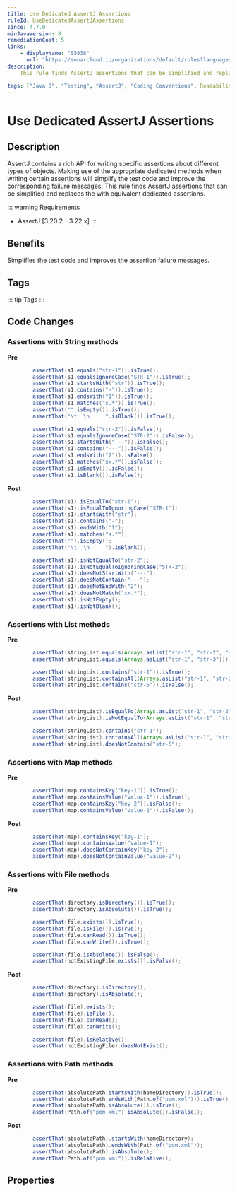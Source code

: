 ```yaml
---
title: Use Dedicated AssertJ Assertions
ruleId: UseDedicatedAssertJAssertions
since: 4.7.0
minJavaVersion: 8
remediationCost: 5
links:
    - displayName: "S5838"
      url: "https://sonarcloud.io/organizations/default/rules?languages=java&open=java%3AS5838&q=S5838"
description:
    This rule finds AssertJ assertions that can be simplified and replaces the with equivalent dedicated assertions.

tags: ["Java 8", "Testing", "AssertJ", "Coding Conventions", Readability]
---
```


# Use Dedicated AssertJ Assertions

## Description

AssertJ contains a rich API for writing specific assertions about different types of objects. 
Making use of the appropriate dedicated methods when writing certain assertions will simplify the test code and improve the corresponding failure messages. 
This rule finds AssertJ assertions that can be simplified and replaces the with equivalent dedicated assertions.  

::: warning Requirements
* AssertJ [3.20.2 - 3.22.x]
:::

## Benefits

Simplifies the test code and improves the assertion failure messages.

## Tags

::: tip Tags
<TagLinks />
:::

## Code Changes

### Assertions with String methods

__Pre__
```java
		assertThat(s1.equals("str-1")).isTrue();
		assertThat(s1.equalsIgnoreCase("STR-1")).isTrue();
		assertThat(s1.startsWith("str")).isTrue();
		assertThat(s1.contains("-")).isTrue();
		assertThat(s1.endsWith("1")).isTrue();
		assertThat(s1.matches("s.*")).isTrue();
		assertThat("".isEmpty()).isTrue();
		assertThat("\t  \n     ".isBlank()).isTrue();

		assertThat(s1.equals("str-2")).isFalse();
		assertThat(s1.equalsIgnoreCase("STR-2")).isFalse();
		assertThat(s1.startsWith("---")).isFalse();
		assertThat(s1.contains("---")).isFalse();
		assertThat(s1.endsWith("2")).isFalse();
		assertThat(s1.matches("xx.*")).isFalse();
		assertThat(s1.isEmpty()).isFalse();
		assertThat(s1.isBlank()).isFalse();
```

__Post__
```java
		assertThat(s1).isEqualTo("str-1");
		assertThat(s1).isEqualToIgnoringCase("STR-1");
		assertThat(s1).startsWith("str");
		assertThat(s1).contains("-");
		assertThat(s1).endsWith("1");
		assertThat(s1).matches("s.*");
		assertThat("").isEmpty();
		assertThat("\t  \n     ").isBlank();

		assertThat(s1).isNotEqualTo("str-2");
		assertThat(s1).isNotEqualToIgnoringCase("STR-2");
		assertThat(s1).doesNotStartWith("---");
		assertThat(s1).doesNotContain("---");
		assertThat(s1).doesNotEndWith("2");
		assertThat(s1).doesNotMatch("xx.*");
		assertThat(s1).isNotEmpty();
		assertThat(s1).isNotBlank();
```

### Assertions with List methods

__Pre__
```java
		assertThat(stringList.equals(Arrays.asList("str-1", "str-2", "str-3"))).isTrue();
		assertThat(stringList.equals(Arrays.asList("str-1", "str-3"))).isFalse();

		assertThat(stringList.contains("str-1")).isTrue();
		assertThat(stringList.containsAll(Arrays.asList("str-1", "str-2"))).isTrue();
		assertThat(stringList.contains("str-5")).isFalse();
```

__Post__
```java
		assertThat(stringList).isEqualTo(Arrays.asList("str-1", "str-2", "str-3"));
		assertThat(stringList).isNotEqualTo(Arrays.asList("str-1", "str-3"));

		assertThat(stringList).contains("str-1");
		assertThat(stringList).containsAll(Arrays.asList("str-1", "str-2"));
		assertThat(stringList).doesNotContain("str-5");
```

### Assertions with Map methods

__Pre__
```java
		assertThat(map.containsKey("key-1")).isTrue();
		assertThat(map.containsValue("value-1")).isTrue();
		assertThat(map.containsKey("key-2")).isFalse();
		assertThat(map.containsValue("value-2")).isFalse();
```

__Post__
```java
		assertThat(map).containsKey("key-1");
		assertThat(map).containsValue("value-1");
		assertThat(map).doesNotContainKey("key-2");
		assertThat(map).doesNotContainValue("value-2");
```


### Assertions with File methods

__Pre__
```java
		assertThat(directory.isDirectory()).isTrue();
		assertThat(directory.isAbsolute()).isTrue();

		assertThat(file.exists()).isTrue();
		assertThat(file.isFile()).isTrue();
		assertThat(file.canRead()).isTrue();
		assertThat(file.canWrite()).isTrue();

		assertThat(file.isAbsolute()).isFalse();
		assertThat(notExistingFile.exists()).isFalse();
```

__Post__
```java
		assertThat(directory).isDirectory();
		assertThat(directory).isAbsolute();

		assertThat(file).exists();
		assertThat(file).isFile();
		assertThat(file).canRead();
		assertThat(file).canWrite();

		assertThat(file).isRelative();
		assertThat(notExistingFile).doesNotExist();
```

### Assertions with Path methods

__Pre__
```java
		assertThat(absolutePath.startsWith(homeDirectory)).isTrue();
		assertThat(absolutePath.endsWith(Path.of("pom.xml"))).isTrue();
		assertThat(absolutePath.isAbsolute()).isTrue();
		assertThat(Path.of("pom.xml").isAbsolute()).isFalse();
```

__Post__
```java
		assertThat(absolutePath).startsWith(homeDirectory);
		assertThat(absolutePath).endsWith(Path.of("pom.xml"));
		assertThat(absolutePath).isAbsolute();
		assertThat(Path.of("pom.xml")).isRelative();
```


<VersionNotice />

## Properties

<RuleProperties />
